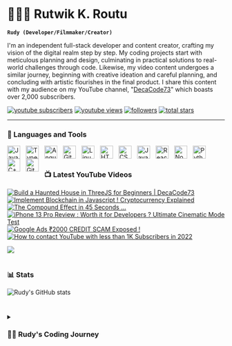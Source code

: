 # 👨🏻‍💻 Rutwik K. Routu

**`Rudy (Developer/Filmmaker/Creator)`**

I'm an independent full-stack developer and content creator, crafting my vision of the digital realm step by step. My coding projects start with meticulous planning and design, culminating in practical solutions to real-world challenges through code. Likewise, my video content undergoes a similar journey, beginning with creative ideation and careful planning, and concluding with artistic flourishes in the final product. I share this content with my audience on my YouTube channel, "[DecaCode73][youtube]" which boasts over 2,000 subscribers.

   <p align="left">
      <a href="https://www.youtube.com/c/decacode73?sub_confirmation=1">
         <img alt="youtube subscribers" title="Subscribe to my YouTube channel" src="https://custom-icon-badges.demolab.com/youtube/channel/subscribers/UCl-R2197YBKvWyr_DQMXDsw?color=%23E05D44&label=SUBSCRIBE&logo=video&logoColor=white&style=for-the-badge&labelColor=CE4630"/></a> 
      <a href="https://www.youtube.com/c/rutwikroutu">
         <img alt="youtube views" title="YouTube views" src="https://custom-icon-badges.demolab.com/youtube/channel/views/UCl-R2197YBKvWyr_DQMXDsw?color=%23E1AD0E&logo=eye&logoColor=white&style=for-the-badge&labelColor=C79600"/></a> 
      <a href="https://github.com/rutwikroutu?tab=followers">
         <img alt="followers" title="Follow me on Github" src="https://custom-icon-badges.demolab.com/github/followers/rutwikroutu?color=236ad3&labelColor=1155ba&style=for-the-badge&logo=person-add&label=Follow&logoColor=white"/></a>
      <a href="https://github.com/rutwikroutu?tab=repositories&sort=stargazers">
         <img alt="total stars" title="Total stars on GitHub" src="https://custom-icon-badges.demolab.com/github/stars/rutwikroutu?color=55960c&style=for-the-badge&labelColor=488207&logo=star"/></a>
   </p>

---

### 🧰 Languages and Tools

<img align="left" alt="Java" width="30px" style="padding-right:10px;" src="https://cdn.jsdelivr.net/gh/devicons/devicon/icons/java/java-original.svg"/>
<img align="left" alt="TypeScript" width="30px" style="padding-right:10px;" src="https://cdn.jsdelivr.net/gh/devicons/devicon/icons/typescript/typescript-plain.svg" />
<img align="left" alt="Angular" width="30px" style="padding-right:10px;" src="https://cdn.jsdelivr.net/gh/devicons/devicon/icons/angularjs/angularjs-plain.svg" />
<img align="left" alt="Git" width="30px" style="padding-right:10px;" src="https://cdn.jsdelivr.net/gh/devicons/devicon/icons/git/git-original.svg" />
<img align="left" alt="Linux" width="30px" style="padding-right:10px;" src="https://cdn.jsdelivr.net/gh/devicons/devicon/icons/linux/linux-original.svg" />
<img align="left" alt="HTML" width="30px" style="padding-right:10px;" src="https://cdn.jsdelivr.net/gh/devicons/devicon/icons/html5/html5-plain.svg" />
<img align="left" alt="CSS" width="30px" style="padding-right:10px;" src="https://cdn.jsdelivr.net/gh/devicons/devicon/icons/css3/css3-plain.svg" />
<img align="left" alt="JavaScript" width="30px" style="padding-right:10px;" src="https://cdn.jsdelivr.net/gh/devicons/devicon/icons/javascript/javascript-plain.svg" />
<img align="left" alt="React" width="30px" style="padding-right:10px;" src="https://cdn.jsdelivr.net/gh/devicons/devicon/icons/react/react-original.svg" />
<img align="left" alt="NodeJS" width="30px" style="padding-right:10px;" src="https://cdn.jsdelivr.net/gh/devicons/devicon/icons/nodejs/nodejs-original.svg" />
<img align="left" alt="Python" width="30px" style="padding-right:10px;" src="https://cdn.jsdelivr.net/gh/devicons/devicon/icons/python/python-plain.svg" />
<img align="left" alt="C++" width="30px" style="padding-right:10px;" src="https://cdn.jsdelivr.net/gh/devicons/devicon/icons/cplusplus/cplusplus-line.svg" />
<img align="left" alt="GitHub" width="30px" style="padding-right:10px;" src="https://cdn.jsdelivr.net/gh/devicons/devicon/icons/github/github-original.svg" />
<br />

#

### 📺 Latest YouTube Videos

<!-- BEGIN YOUTUBE-CARDS -->
[![Build a Haunted House in ThreeJS for Beginners | DecaCode73](https://ytcards.demolab.com/?id=KIU2XgZxEhM&title=Build+a+Haunted+House+in+ThreeJS+for+Beginners+%7C+DecaCode73&lang=en&timestamp=1661179519&background_color=%230d1117&title_color=%23ffffff&stats_color=%23dedede&max_title_lines=1&width=250&border_radius=5&duration=1804 "Build a Haunted House in ThreeJS for Beginners | DecaCode73")](https://www.youtube.com/watch?v=KIU2XgZxEhM)
[![Implement Blockchain in Javascript ! Cryptocurrency Explained](https://ytcards.demolab.com/?id=m3gniLIowqI&title=Implement+Blockchain+in+Javascript+%21+Cryptocurrency+Explained&lang=en&timestamp=1652359026&background_color=%230d1117&title_color=%23ffffff&stats_color=%23dedede&max_title_lines=1&width=250&border_radius=5&duration=1026 "Implement Blockchain in Javascript ! Cryptocurrency Explained")](https://www.youtube.com/watch?v=m3gniLIowqI)
[![The Compound Effect in 45 Seconds ...](https://ytcards.demolab.com/?id=BVUSP7_p_2M&title=The+Compound+Effect+in+45+Seconds+...&lang=en&timestamp=1643127186&background_color=%230d1117&title_color=%23ffffff&stats_color=%23dedede&max_title_lines=1&width=250&border_radius=5&duration=45 "The Compound Effect in 45 Seconds ...")](https://www.youtube.com/watch?v=BVUSP7_p_2M)
[![iPhone 13 Pro Review : Worth it for Developers ? Ultimate Cinematic Mode Test](https://ytcards.demolab.com/?id=7SsC8Cwl07E&title=iPhone+13+Pro+Review+%3A+Worth+it+for+Developers+%3F+Ultimate+Cinematic+Mode+Test&lang=en&timestamp=1642785820&background_color=%230d1117&title_color=%23ffffff&stats_color=%23dedede&max_title_lines=1&width=250&border_radius=5&duration=280 "iPhone 13 Pro Review : Worth it for Developers ? Ultimate Cinematic Mode Test")](https://www.youtube.com/watch?v=7SsC8Cwl07E)
[![Google Ads ₹2000 CREDIT SCAM Exposed !](https://ytcards.demolab.com/?id=LsemzgNe7No&title=Google+Ads+%E2%82%B92000+CREDIT+SCAM+Exposed+%21&lang=en&timestamp=1633533711&background_color=%230d1117&title_color=%23ffffff&stats_color=%23dedede&max_title_lines=1&width=250&border_radius=5&duration=171 "Google Ads ₹2000 CREDIT SCAM Exposed !")](https://www.youtube.com/watch?v=LsemzgNe7No)
[![How to contact YouTube with less than 1K Subscribers in 2022](https://ytcards.demolab.com/?id=gqFpvEJ_AIg&title=How+to+contact+YouTube+with+less+than+1K+Subscribers+in+2022&lang=en&timestamp=1633147334&background_color=%230d1117&title_color=%23ffffff&stats_color=%23dedede&max_title_lines=1&width=250&border_radius=5&duration=399 "How to contact YouTube with less than 1K Subscribers in 2022")](https://www.youtube.com/watch?v=gqFpvEJ_AIg)
<!-- END YOUTUBE-CARDS -->

[<img src="https://custom-icon-badges.demolab.com/badge/-Subscribe%20For%20More-red?style=for-the-badge&logo=video&logoColor=white"/>](https://www.youtube.com/c/decacode73?sub_confirmation=1)

#

### 📊 Stats

![Rudy's GitHub stats](https://github-readme-stats.vercel.app/api?username=rutwikroutu&show_icons=true&theme=gruvbox)

<!-- ![GitHub Streak](https://streak-stats.demolab.com?user=rutwikroutu&theme=gruvbox&border_radius=4.5) -->

#

<details>
 <summary><h3>👨‍💻 Rudy's Coding Journey</h3></summary>
   My coding journey began innocently enough back in sixth grade, driven by a desire to impress my friends with my newfound knowledge. Little did I know, this journey would take me on an unexpected adventure through the vast realm of programming. It provided me with invaluable real-world experience, molding me into the programmer I am today. During my eighth grade year, I had the opportunity to earn $1000 through a side gig, which not only bolstered my financial confidence but also exposed me to the complexities of leading a team and effectively communicating with clients. This experience, combined with my natural passion for mathematics and my growing skillset in computer science, ignited a deep fascination with the subject and drove me to explore its origins. I've always believed in my ability to teach effectively, and this belief was reinforced through my leadership of the OakridgeTech coding club at Oakridge International. It serves as a testament to my teaching prowess, and I take immense pride in nurturing young minds in the world of programming. In addition to my club involvement, I run an independent YouTube channel where I share valuable insights into the fascinating world of programming. It's a platform where I can freely express my passion and knowledge, connecting with fellow enthusiasts and learners alike.

[website]: https://ruthw.in
[youtube]: https://youtube.com/c/DecaCode73
